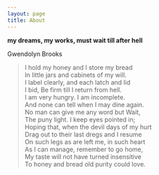 ```yaml
---
layout: page
title: About
---
```


**my dreams, my works, must wait till after hell**

Gwendolyn Brooks

<blockquote style="white-space: pre-wrap;">I hold my honey and I store my bread
In little jars and cabinets of my will.
I label clearly, and each latch and lid
I bid, Be firm till I return from hell.
I am very hungry. I am incomplete.
And none can tell when I may dine again.
No man can give me any word but Wait,
The puny light. I keep eyes pointed in;
Hoping that, when the devil days of my hurt
Drag out to their last dregs and I resume
On such legs as are left me, in such heart
As I can manage, remember to go home,
My taste will not have turned insensitive
To honey and bread old purity could love.
</blockquote>
